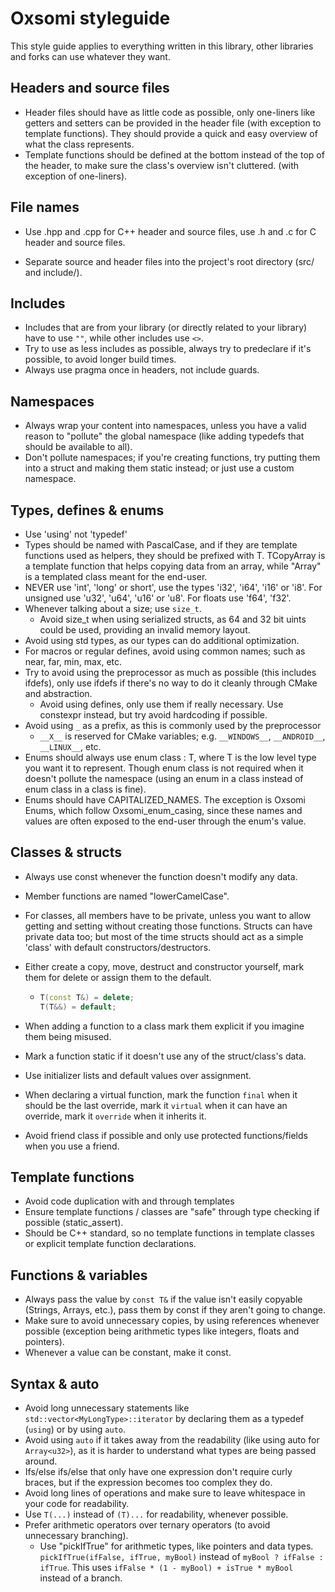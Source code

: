 # Oxsomi styleguide

This style guide applies to everything written in this library, other libraries and forks can use whatever they want.

## Headers and source files

- Header files should have as little code as possible, only one-liners like getters and setters can be provided in the header file (with exception to template functions). They should provide a quick and easy overview of what the class represents.
- Template functions should be defined at the bottom instead of the top of the header, to make sure the class's overview isn't cluttered. (with exception of one-liners).

## File names

- Use .hpp and .cpp for C++ header and source files, use .h and .c for C header and source files.

- Separate source and header files into the project's root directory (src/ and include/).

## Includes

- Includes that are from your library (or directly related to your library) have to use `""`, while other includes use `<>`.
- Try to use as less includes as possible, always try to predeclare if it's possible, to avoid longer build times.
- Always use pragma once in headers, not include guards.

## Namespaces

- Always wrap your content into namespaces, unless you have a valid reason to "pollute" the global namespace (like adding typedefs that should be available to all).
- Don't pollute namespaces; if you're creating functions, try putting them into a struct and making them static instead; or just use a custom namespace.

## Types, defines & enums

- Use 'using' not 'typedef'
- Types should be named with PascalCase, and if they are template functions used as helpers, they should be prefixed with T. TCopyArray is a template function that helps copying data from an array, while "Array" is a templated class meant for the end-user.
- NEVER use 'int', 'long' or short', use the types 'i32', 'i64', 'i16' or 'i8'. For unsigned use 'u32', 'u64', 'u16' or 'u8'. For floats use 'f64', 'f32'.
- Whenever talking about a size; use `size_t`.
  - Avoid size_t when using serialized structs, as 64 and 32 bit uints could be used, providing an invalid memory layout.
- Avoid using std types, as our types can do additional optimization.
- For macros or regular defines, avoid using common names; such as near, far, min, max, etc. 
- Try to avoid using the preprocessor as much as possible (this includes ifdefs), only use ifdefs if there's no way to do it cleanly through CMake and abstraction.
  - Avoid using defines, only use them if really necessary. Use constexpr instead, but try avoid hardcoding if possible.
- Avoid using `_` as a prefix, as this is commonly used by the preprocessor
  - `__X__` is reserved for CMake variables; e.g. `__WINDOWS__`, `__ANDROID__`, `__LINUX__`, etc.
- Enums should always use enum class : T, where T is the low level type you want it to represent. Though enum class is not required when it doesn't pollute the namespace (using an enum in a class instead of enum class in a class is fine).
- Enums should have CAPITALIZED_NAMES. The exception is Oxsomi Enums, which follow Oxsomi_enum_casing, since these names and values are often exposed to the end-user through the enum's value.

## Classes & structs

- Always use const whenever the function doesn't modify any data.

- Member functions are named "lowerCamelCase".

- For classes, all members have to be private, unless you want to allow getting and setting without creating those functions. Structs can have private data too; but most of the time structs should act as a simple 'class' with default constructors/destructors.

- Either create a copy, move, destruct and constructor yourself, mark them for delete or assign them to the default.

  - ```cpp
    T(const T&) = delete;
    T(T&&) = default;
    ```

- When adding a function to a class mark them explicit if you imagine them being misused.

- Mark a function static if it doesn't use any of the struct/class's data.

- Use initializer lists and default values over assignment.

- When declaring a virtual function, mark the function `final` when it should be the last override, mark it `virtual` when it can have an override, mark it `override` when it inherits it. 

- Avoid friend class if possible and only use protected functions/fields when you use a friend. 

## Template functions

- Avoid code duplication with and through templates
- Ensure template functions / classes are "safe" through type checking if possible (static_assert).
- Should be C++ standard, so no template functions in template classes or explicit template function declarations.

## Functions & variables

- Always pass the value by `const T&` if the value isn't easily copyable (Strings, Arrays, etc.), pass them by const if they aren't going to change.
- Make sure to avoid unnecessary copies, by using references whenever possible (exception being arithmetic types like integers, floats and pointers).
- Whenever a value can be constant, make it const.

## Syntax & auto

- Avoid long unnecessary statements like `std::vector<MyLongType>::iterator` by declaring them as a typedef (`using`) or by using `auto`.
- Avoid using `auto` if it takes away from the readability (like using auto for `Array<u32>`), as it is harder to understand what types are being passed around.
- Ifs/else ifs/else that only have one expression don't require curly braces, but if the expression becomes too complex they do.
- Avoid long lines of operations and make sure to leave whitespace in your code for readability.
- Use `T(...)` instead of `(T)...` for readability, whenever possible.
- Prefer arithmetic operators over ternary operators (to avoid unnecessary branching).
  - Use "pickIfTrue" for arithmetic types, like pointers and data types. `pickIfTrue(ifFalse, ifTrue, myBool)` instead of `myBool ? ifFalse : ifTrue`. This uses `ifFalse * (1 - myBool) + isTrue * myBool` instead of a branch.